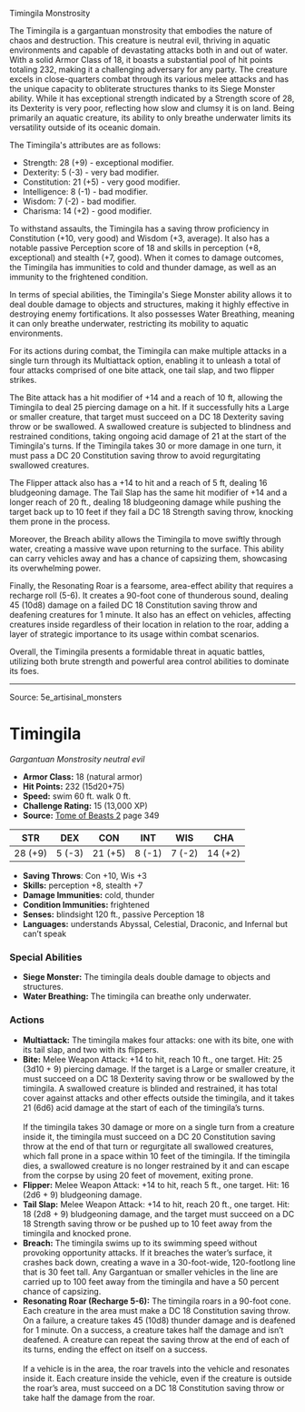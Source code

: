 <MonsterName/>Timingila</MonsterName>
<CreatureType/>Monstrosity</CreatureType>

<summary>The Timingila is a gargantuan monstrosity that embodies the nature of chaos and destruction. This creature is neutral evil, thriving in aquatic environments and capable of devastating attacks both in and out of water. With a solid Armor Class of 18, it boasts a substantial pool of hit points totaling 232, making it a challenging adversary for any party. The creature excels in close-quarters combat through its various melee attacks and has the unique capacity to obliterate structures thanks to its Siege Monster ability. While it has exceptional strength indicated by a Strength score of 28, its Dexterity is very poor, reflecting how slow and clumsy it is on land. Being primarily an aquatic creature, its ability to only breathe underwater limits its versatility outside of its oceanic domain.</summary>

<detail>

The Timingila's attributes are as follows: 
- Strength: 28 (+9) - exceptional modifier. 
- Dexterity: 5 (-3) - very bad modifier. 
- Constitution: 21 (+5) - very good modifier. 
- Intelligence: 8 (-1) - bad modifier. 
- Wisdom: 7 (-2) - bad modifier. 
- Charisma: 14 (+2) - good modifier. 

To withstand assaults, the Timingila has a saving throw proficiency in Constitution (+10, very good) and Wisdom (+3, average). It also has a notable passive Perception score of 18 and skills in perception (+8, exceptional) and stealth (+7, good). When it comes to damage outcomes, the Timingila has immunities to cold and thunder damage, as well as an immunity to the frightened condition.

In terms of special abilities, the Timingila's Siege Monster ability allows it to deal double damage to objects and structures, making it highly effective in destroying enemy fortifications. It also possesses Water Breathing, meaning it can only breathe underwater, restricting its mobility to aquatic environments.

For its actions during combat, the Timingila can make multiple attacks in a single turn through its Multiattack option, enabling it to unleash a total of four attacks comprised of one bite attack, one tail slap, and two flipper strikes. 

The Bite attack has a hit modifier of +14 and a reach of 10 ft, allowing the Timingila to deal 25 piercing damage on a hit. If it successfully hits a Large or smaller creature, that target must succeed on a DC 18 Dexterity saving throw or be swallowed. A swallowed creature is subjected to blindness and restrained conditions, taking ongoing acid damage of 21 at the start of the Timingila's turns. If the Timingila takes 30 or more damage in one turn, it must pass a DC 20 Constitution saving throw to avoid regurgitating swallowed creatures.

The Flipper attack also has a +14 to hit and a reach of 5 ft, dealing 16 bludgeoning damage. The Tail Slap has the same hit modifier of +14 and a longer reach of 20 ft., dealing 18 bludgeoning damage while pushing the target back up to 10 feet if they fail a DC 18 Strength saving throw, knocking them prone in the process.

Moreover, the Breach ability allows the Timingila to move swiftly through water, creating a massive wave upon returning to the surface. This ability can carry vehicles away and has a chance of capsizing them, showcasing its overwhelming power.

Finally, the Resonating Roar is a fearsome, area-effect ability that requires a recharge roll (5-6). It creates a 90-foot cone of thunderous sound, dealing 45 (10d8) damage on a failed DC 18 Constitution saving throw and deafening creatures for 1 minute. It also has an effect on vehicles, affecting creatures inside regardless of their location in relation to the roar, adding a layer of strategic importance to its usage within combat scenarios. 

Overall, the Timingila presents a formidable threat in aquatic battles, utilizing both brute strength and powerful area control abilities to dominate its foes.</detail>



---

Source: 5e_artisinal_monsters

# Timingila

*Gargantuan* *Monstrosity* *neutral evil*

- **Armor Class:** 18 (natural armor)
- **Hit Points:** 232 (15d20+75)
- **Speed:** swim 60 ft. walk 0 ft.
- **Challenge Rating:** 15 (13,000 XP)
- **Source:** [Tome of Beasts 2](https://koboldpress.com/kpstore/product/tome-of-beasts-2-for-5th-edition) page 349

| STR | DEX | CON | INT | WIS | CHA |
| --- | --- | --- | --- | --- | --- |
| 28 (+9) | 5 (-3) | 21 (+5) | 8 (-1) | 7 (-2) | 14 (+2) |

- **Saving Throws**: Con +10, Wis +3
- **Skills:** perception +8, stealth +7
- **Damage Immunities:** cold, thunder
- **Condition Immunities:** frightened
- **Senses:** blindsight 120 ft., passive Perception 18
- **Languages:** understands Abyssal, Celestial, Draconic, and Infernal but can’t speak

### Special Abilities

- **Siege Monster:** The timingila deals double damage to objects and structures.
- **Water Breathing:** The timingila can breathe only underwater.

### Actions

- **Multiattack:** The timingila makes four attacks: one with its bite, one with its tail slap, and two with its flippers.
- **Bite:** Melee Weapon Attack: +14 to hit, reach 10 ft., one target. Hit: 25 (3d10 + 9) piercing damage. If the target is a Large or smaller creature, it must succeed on a DC 18 Dexterity saving throw or be swallowed by the timingila. A swallowed creature is blinded and restrained, it has total cover against attacks and other effects outside the timingila, and it takes 21 (6d6) acid damage at the start of each of the timingila’s turns.<br><br>If the timingila takes 30 damage or more on a single turn from a creature inside it, the timingila must succeed on a DC 20 Constitution saving throw at the end of that turn or regurgitate all swallowed creatures, which fall prone in a space within 10 feet of the timingila. If the timingila dies, a swallowed creature is no longer restrained by it and can escape from the corpse by using 20 feet of movement, exiting prone.
- **Flipper:** Melee Weapon Attack: +14 to hit, reach 5 ft., one target. Hit: 16 (2d6 + 9) bludgeoning damage.
- **Tail Slap:** Melee Weapon Attack: +14 to hit, reach 20 ft., one target. Hit: 18 (2d8 + 9) bludgeoning damage, and the target must succeed on a DC 18 Strength saving throw or be pushed up to 10 feet away from the timingila and knocked prone.
- **Breach:** The timingila swims up to its swimming speed without provoking opportunity attacks. If it breaches the water’s surface, it crashes back down, creating a wave in a 30-foot-wide, 120-footlong line that is 30 feet tall. Any Gargantuan or smaller vehicles in the line are carried up to 100 feet away from the timingila and have a 50 percent chance of capsizing.
- **Resonating Roar (Recharge 5-6):** The timingila roars in a 90-foot cone. Each creature in the area must make a DC 18 Constitution saving throw. On a failure, a creature takes 45 (10d8) thunder damage and is deafened for 1 minute. On a success, a creature takes half the damage and isn’t deafened. A creature can repeat the saving throw at the end of each of its turns, ending the effect on itself on a success.<br><br>If a vehicle is in the area, the roar travels into the vehicle and resonates inside it. Each creature inside the vehicle, even if the creature is outside the roar’s area, must succeed on a DC 18 Constitution saving throw or take half the damage from the roar.




